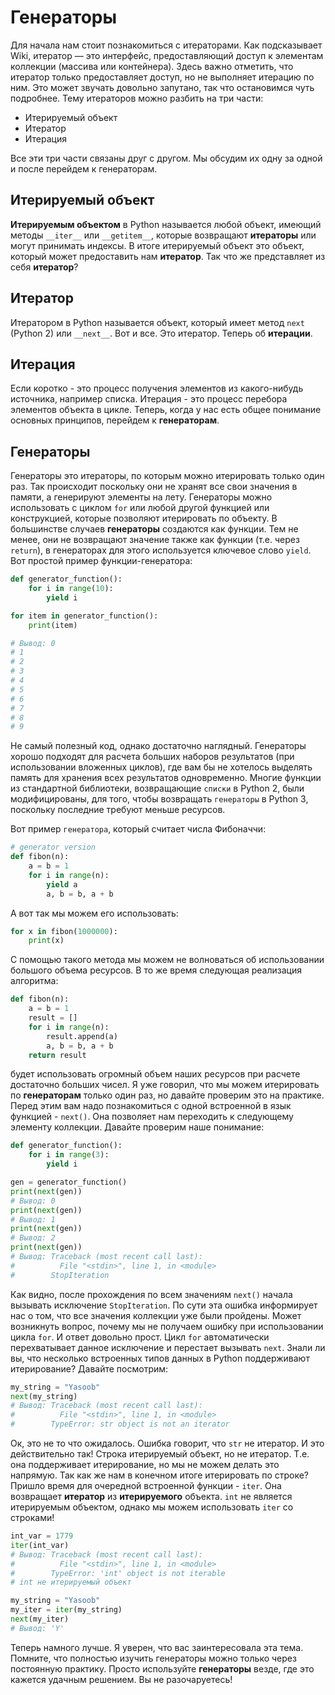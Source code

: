 # Генераторы

Для начала нам стоит познакомиться с итераторами. Как подсказывает Wiki, итератор —
это интерфейс, предоставляющий доступ к элементам коллекции (массива или
контейнера). Здесь важно отметить, что итератор только предоставляет доступ, но
не выполняет итерацию по ним. Это может звучать довольно запутано, так что
остановимся чуть подробнее. Тему итераторов можно разбить на три части:

- Итерируемый объект
- Итератор
- Итерация

Все эти три части связаны друг с другом. Мы обсудим их одну за одной и после
перейдем к генераторам.

## Итерируемый объект

**Итерируемым объектом** в Python называется любой объект, имеющий методы
`__iter__` или `__getitem__`, которые возвращают **итераторы** или могут
принимать индексы. В итоге итерируемый объект это объект, который может
предоставить нам **итератор**. Так что же представляет из себя **итератор**?

## Итератор

Итератором в Python называется объект, который имеет метод `next` (Python 2)
или `__next__`. Вот и все. Это итератор. Теперь об **итерации**.

## Итерация

Если коротко - это процесс получения элементов из какого-нибудь источника,
например списка. Итерация - это процесс перебора элементов объекта в цикле.
Теперь, когда у нас есть общее понимание основных принципов, перейдем к
**генераторам**.

## Генераторы

Генераторы это итераторы, по которым можно итерировать только один раз. Так
происходит поскольку они не хранят все свои значения в памяти, а генерируют
элементы на лету. Генераторы можно использовать с циклом `for` или любой другой
функцией или конструкцией, которые позволяют итерировать по объекту. В
большинстве случаев **генераторы** создаются как функции. Тем не менее, они не
возвращают значение также как функции (т.е. через `return`), в генераторах
для этого используется ключевое слово `yield`. Вот простой пример
функции-генератора:

```python
def generator_function():
    for i in range(10):
        yield i

for item in generator_function():
    print(item)

# Вывод: 0
# 1
# 2
# 3
# 4
# 5
# 6
# 7
# 8
# 9
```

Не самый полезный код, однако достаточно наглядный. Генераторы хорошо подходят
для расчета больших наборов результатов (при использовании вложенных циклов), где
вам бы не хотелось выделять память для хранения всех результатов одновременно.
Многие функции из стандартной библиотеки, возвращающие `списки` в Python 2,
были модифицированы, для того, чтобы возвращать `генераторы` в Python 3,
поскольку последние требуют меньше ресурсов.

Вот пример `генератора`, который считает числа Фибоначчи:

```python
# generator version
def fibon(n):
    a = b = 1
    for i in range(n):
        yield a
        a, b = b, a + b
```

А вот так мы можем его использовать:

```python
for x in fibon(1000000):
    print(x)
```

С помощью такого метода мы можем не волноваться об использовании большого
объема ресурсов. В то же время следующая реализация алгоритма:

```python
def fibon(n):
    a = b = 1
    result = []
    for i in range(n):
        result.append(a)
        a, b = b, a + b
    return result
```

будет использовать огромный объем наших ресурсов при расчете достаточно больших
чисел. Я уже говорил, что мы можем итерировать по **генераторам** только один
раз, но давайте проверим это на практике. Перед этим вам надо познакомиться с
одной встроенной в язык функцией - `next()`. Она позволяет нам переходить к
следующему элементу коллекции. Давайте проверим наше понимание:

```python
def generator_function():
    for i in range(3):
        yield i

gen = generator_function()
print(next(gen))
# Вывод: 0
print(next(gen))
# Вывод: 1
print(next(gen))
# Вывод: 2
print(next(gen))
# Вывод: Traceback (most recent call last):
#          File "<stdin>", line 1, in <module>
#        StopIteration
```

Как видно, после прохождения по всем значениям `next()` начала вызывать
исключение `StopIteration`. По сути эта ошибка информирует нас о том, что все
значения коллекции уже были пройдены. Может возникнуть вопрос, почему мы не
получаем ошибку при использовании цикла `for`. И ответ довольно прост. Цикл
`for` автоматически перехватывает данное исключение и перестает вызывать
`next`. Знали ли вы, что несколько встроенных типов данных в Python
поддерживают итерирование? Давайте посмотрим:

```python
my_string = "Yasoob"
next(my_string)
# Вывод: Traceback (most recent call last):
#          File "<stdin>", line 1, in <module>
#        TypeError: str object is not an iterator
```

Ок, это не то что ожидалось. Ошибка говорит, что `str` не итератор. И это
действительно так! Строка итерируемый объект, но не итератор. Т.е. она
поддерживает итерирование, но мы не можем делать это напрямую. Так как же
нам в конечном итоге итерировать по строке? Пришло время для очередной
встроенной функции - `iter`. Она возвращает **итератор** из **итерируемого**
объекта. `int` не является итерируемым объектом, однако мы можем использовать
`iter` со строками!

```python
int_var = 1779
iter(int_var)
# Вывод: Traceback (most recent call last):
#          File "<stdin>", line 1, in <module>
#        TypeError: 'int' object is not iterable
# int не итерируемый объект

my_string = "Yasoob"
my_iter = iter(my_string)
next(my_iter)
# Вывод: 'Y'
```

Теперь намного лучше. Я уверен, что вас заинтересовала эта тема.
Помните, что полностью изучить генераторы можно только через постоянную практику.
Просто используйте **генераторы** везде, где это кажется удачным решением.
Вы не разочаруетесь!
